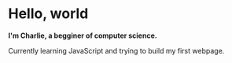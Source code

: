 # Hello, world

**I'm Charlie, a begginer of computer science.**

Currently learning JavaScript and trying to build my first webpage. 


